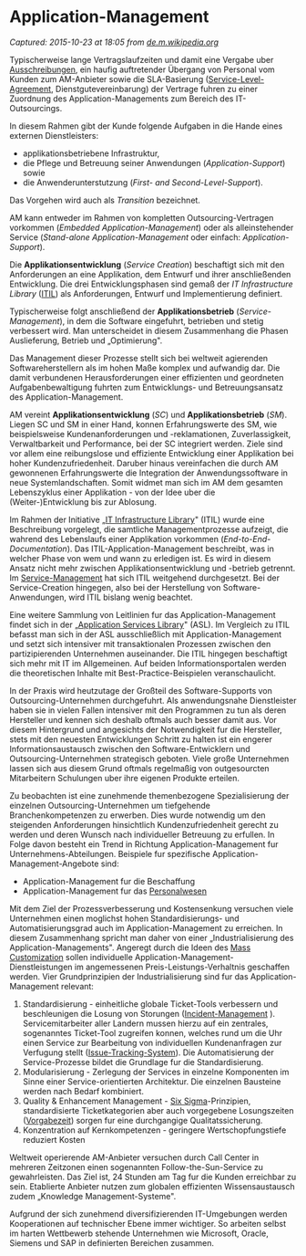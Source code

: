 # Application-Management

_Captured: 2015-10-23 at 18:05 from [de.m.wikipedia.org](https://de.m.wikipedia.org/wiki/Application-Management)_

Typischerweise lange Vertragslaufzeiten und damit eine Vergabe uber [Ausschreibungen](https://de.m.wikipedia.org/wiki/Ausschreibung), ein haufig auftretender Übergang von Personal vom Kunden zum AM-Anbieter sowie die SLA-Basierung ([Service-Level-Agreement](https://de.m.wikipedia.org/wiki/Service-Level-Agreement), Dienstgutevereinbarung) der Vertrage fuhren zu einer Zuordnung des Application-Managements zum Bereich des IT-Outsourcings.

In diesem Rahmen gibt der Kunde folgende Aufgaben in die Hande eines externen Dienstleisters:

  * applikationsbetriebene Infrastruktur,
  * die Pflege und Betreuung seiner Anwendungen (_Application-Support_) sowie
  * die Anwenderunterstutzung (_First- and Second-Level-Support_).

Das Vorgehen wird auch als _Transition_ bezeichnet.

AM kann entweder im Rahmen von kompletten Outsourcing-Vertragen vorkommen (_Embedded Application-Management_) oder als alleinstehender Service (_Stand-alone Application-Management_ oder einfach: _Application-Support_).

Die **Applikationsentwicklung** (_Service Creation_) beschaftigt sich mit den Anforderungen an eine Applikation, dem Entwurf und ihrer anschließenden Entwicklung. Die drei Entwicklungsphasen sind gemaß der _IT Infrastructure Library_ ([ITIL](https://de.m.wikipedia.org/wiki/ITIL)) als Anforderungen, Entwurf und Implementierung definiert.

Typischerweise folgt anschließend der **Applikationsbetrieb** (_Service-Management_), in dem die Software eingefuhrt, betrieben und stetig verbessert wird. Man unterscheidet in diesem Zusammenhang die Phasen Auslieferung, Betrieb und „Optimierung".

Das Management dieser Prozesse stellt sich bei weltweit agierenden Softwareherstellern als im hohen Maße komplex und aufwandig dar. Die damit verbundenen Herausforderungen einer effizienten und geordneten Aufgabenbewaltigung fuhrten zum Entwicklungs- und Betreuungsansatz des Application-Management.

AM vereint **Applikationsentwicklung** (_SC_) und **Applikationsbetrieb** (_SM_). Liegen SC und SM in einer Hand, konnen Erfahrungswerte des SM, wie beispielsweise Kundenanforderungen und -reklamationen, Zuverlassigkeit, Verwaltbarkeit und Performance, bei der SC integriert werden. Ziele sind vor allem eine reibungslose und effiziente Entwicklung einer Applikation bei hoher Kundenzufriedenheit. Daruber hinaus vereinfachen die durch AM gewonnenen Erfahrungswerte die Integration der Anwendungssoftware in neue Systemlandschaften. Somit widmet man sich im AM dem gesamten Lebenszyklus einer Applikation - von der Idee uber die (Weiter-)Entwicklung bis zur Ablosung.

Im Rahmen der Initiative „[IT Infrastructure Library](https://de.m.wikipedia.org/wiki/IT_Infrastructure_Library)" (ITIL) wurde eine Beschreibung vorgelegt, die samtliche Managementprozesse aufzeigt, die wahrend des Lebenslaufs einer Applikation vorkommen (_End-to-End-Documentation_). Das ITIL-Application-Management beschreibt, was in welcher Phase von wem und wann zu erledigen ist. Es wird in diesem Ansatz nicht mehr zwischen Applikationsentwicklung und -betrieb getrennt. Im [Service-Management](https://de.m.wikipedia.org/wiki/Service-Management) hat sich ITIL weitgehend durchgesetzt. Bei der Service-Creation hingegen, also bei der Herstellung von Software-Anwendungen, wird ITIL bislang wenig beachtet.

Eine weitere Sammlung von Leitlinien fur das Application-Management findet sich in der „[Application Services Library](https://de.m.wikipedia.org/wiki/Application_Services_Library)" (ASL). Im Vergleich zu ITIL befasst man sich in der ASL ausschließlich mit Application-Management und setzt sich intensiver mit transaktionalen Prozessen zwischen den partizipierenden Unternehmen auseinander. Die ITIL hingegen beschaftigt sich mehr mit IT im Allgemeinen. Auf beiden Informationsportalen werden die theoretischen Inhalte mit Best-Practice-Beispielen veranschaulicht.

In der Praxis wird heutzutage der Großteil des Software-Supports von Outsourcing-Unternehmen durchgefuhrt. Als anwendungsnahe Dienstleister haben sie in vielen Fallen intensiver mit den Programmen zu tun als deren Hersteller und kennen sich deshalb oftmals auch besser damit aus. Vor diesem Hintergrund und angesichts der Notwendigkeit fur die Hersteller, stets mit den neuesten Entwicklungen Schritt zu halten ist ein engerer Informationsaustausch zwischen den Software-Entwicklern und Outsourcing-Unternehmen strategisch geboten. Viele große Unternehmen lassen sich aus diesem Grund oftmals regelmaßig von outgesourcten Mitarbeitern Schulungen uber ihre eigenen Produkte erteilen.

Zu beobachten ist eine zunehmende themenbezogene Spezialisierung der einzelnen Outsourcing-Unternehmen um tiefgehende Branchenkompetenzen zu erwerben. Dies wurde notwendig um den steigenden Anforderungen hinsichtlich Kundenzufriedenheit gerecht zu werden und deren Wunsch nach individueller Betreuung zu erfullen. In Folge davon besteht ein Trend in Richtung Application-Management fur Unternehmens-Abteilungen. Beispiele fur spezifische Application-Management-Angebote sind:

  * Application-Management fur die Beschaffung
  * Application-Management fur das [Personalwesen](https://de.m.wikipedia.org/wiki/Personalwesen)

Mit dem Ziel der Prozessverbesserung und Kostensenkung versuchen viele Unternehmen einen moglichst hohen Standardisierungs- und Automatisierungsgrad auch im Application-Management zu erreichen. In diesem Zusammenhang spricht man daher von einer „Industrialisierung des Application-Managements". Angeregt durch die Ideen des [Mass Customization](https://de.m.wikipedia.org/wiki/Mass_Customization) sollen individuelle Application-Management-Dienstleistungen im angemessenen Preis-Leistungs-Verhaltnis geschaffen werden. Vier Grundprinzipien der Industrialisierung sind fur das Application-Management relevant:

  1. Standardisierung - einheitliche globale Ticket-Tools verbessern und beschleunigen die Losung von Storungen ([Incident-Management](https://de.m.wikipedia.org/wiki/Incident_Management) ). Servicemitarbeiter aller Landern mussen hierzu auf ein zentrales, sogenanntes Ticket-Tool zugreifen konnen, welches rund um die Uhr einen Service zur Bearbeitung von individuellen Kundenanfragen zur Verfugung stellt ([Issue-Tracking-System](https://de.m.wikipedia.org/wiki/Issue-Tracking-System)). Die Automatisierung der Service-Prozesse bildet die Grundlage fur die Standardisierung.
  2. Modularisierung - Zerlegung der Services in einzelne Komponenten im Sinne einer Service-orientierten Architektur. Die einzelnen Bausteine werden nach Bedarf kombiniert.
  3. Quality & Enhancement Management - [Six Sigma](https://de.m.wikipedia.org/wiki/Six_Sigma)-Prinzipien, standardisierte Ticketkategorien aber auch vorgegebene Losungszeiten ([Vorgabezeit](https://de.m.wikipedia.org/wiki/Vorgabezeit)) sorgen fur eine durchgangige Qualitatssicherung.
  4. Konzentration auf Kernkompetenzen - geringere Wertschopfungstiefe reduziert Kosten

Weltweit operierende AM-Anbieter versuchen durch Call Center in mehreren Zeitzonen einen sogenannten Follow-the-Sun-Service zu gewahrleisten. Das Ziel ist, 24 Stunden am Tag fur die Kunden erreichbar zu sein. Etablierte Anbieter nutzen zum globalen effizienten Wissensaustausch zudem „Knowledge Management-Systeme".

Aufgrund der sich zunehmend diversifizierenden IT-Umgebungen werden Kooperationen auf technischer Ebene immer wichtiger. So arbeiten selbst im harten Wettbewerb stehende Unternehmen wie Microsoft, Oracle, Siemens und SAP in definierten Bereichen zusammen.
